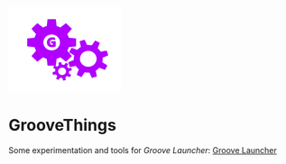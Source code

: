 <div align="left">
<img src="icon.png" width="200">


# GrooveThings

Some experimentation and tools for *Groove Launcher*: [Groove Launcher](https://github.com/groovelauncher/GrooveLauncher)
